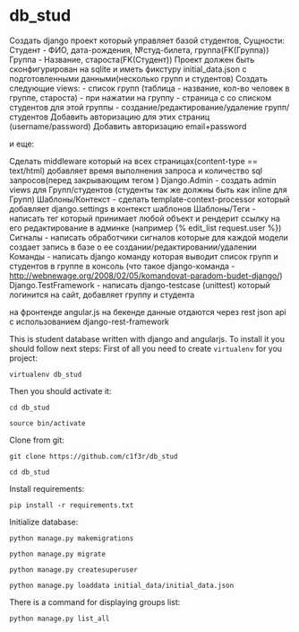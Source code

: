 # db_stud

Создать django проект который управляет базой студентов, Сущности:
Студент - ФИО, дата-рождения, №студ-билета, группа(FK(Группа))
Группа - Название, староста(FK(Студент))
Проект должен быть сконфигурирован на sqlite и иметь фикстуру
initial_data.json с подготовленными данными(несколько групп и студентов)
 Создать следующие views:
      - список групп (таблица - название, кол-во человек в группе,
староста)
      - при нажатии на группу - страница с со списком студентов для
этой группы
      - создание/редактирование/удаление  групп/студентов
Добавить авторизацию для этих страниц (username/password)
Добавить авторизацию email+password

и еще:

Сделать middleware который на всех страницах(content-type ==
text/html) добавляет время выполнения запроса и количество sql
запросов(перед закрывающим тегом </body>)
Django.Admin - создать admin views для Групп/студентов (студенты
так же должны быть как inline для Групп)
Шаблоны/Контекст - сделать template-context-processor который
добавляет django.settings в контекст шаблонов
Шаблоны/Теги - написать тег который принимает любой объект и
рендерит ссылку на его редактирование в админке (например {% edit_list
request.user %})
Сигналы - написать обработчики сигналов которые для каждой модели
создает запись в базе о ее  создании/редактировании/удалении
Команды - написать django команду которая выводит список групп и
студентов в группе в консоль (что такое django-команда -
http://webnewage.org/2008/02/05/komandovat-paradom-budet-django/)
Django.TestFramework - написать django-testcase (unittest) который
логинится на сайт, добавляет группу и студента

на фронтенде angular.js
на бекенде данные отдаются через rest json api с использованием django-rest-framework


This is student database written with django and angularjs.
To install it you should follow next steps:
First of all you need to create `virtualenv` for you project:

`virtualenv db_stud`

Then you should activate it:

`cd db_stud`

`source bin/activate`

Clone from git:

`git clone https://github.com/c1f3r/db_stud`

`cd db_stud`

Install requirements:

`pip install -r requirements.txt`

Initialize database:

`python manage.py makemigrations`

`python manage.py migrate`

`python manage.py createsuperuser`

`python manage.py loaddata initial_data/initial_data.json`


There is a command for displaying groups list:

`python manage.py list_all`
